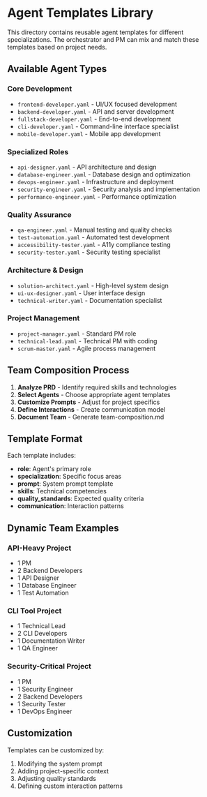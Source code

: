 # Agent Templates Library

This directory contains reusable agent templates for different specializations. The orchestrator and PM can mix and match these templates based on project needs.

## Available Agent Types

### Core Development
- `frontend-developer.yaml` - UI/UX focused development
- `backend-developer.yaml` - API and server development
- `fullstack-developer.yaml` - End-to-end development
- `cli-developer.yaml` - Command-line interface specialist
- `mobile-developer.yaml` - Mobile app development

### Specialized Roles
- `api-designer.yaml` - API architecture and design
- `database-engineer.yaml` - Database design and optimization
- `devops-engineer.yaml` - Infrastructure and deployment
- `security-engineer.yaml` - Security analysis and implementation
- `performance-engineer.yaml` - Performance optimization

### Quality Assurance
- `qa-engineer.yaml` - Manual testing and quality checks
- `test-automation.yaml` - Automated test development
- `accessibility-tester.yaml` - A11y compliance testing
- `security-tester.yaml` - Security testing specialist

### Architecture & Design
- `solution-architect.yaml` - High-level system design
- `ui-ux-designer.yaml` - User interface design
- `technical-writer.yaml` - Documentation specialist

### Project Management
- `project-manager.yaml` - Standard PM role
- `technical-lead.yaml` - Technical PM with coding
- `scrum-master.yaml` - Agile process management

## Team Composition Process

1. **Analyze PRD** - Identify required skills and technologies
2. **Select Agents** - Choose appropriate agent templates
3. **Customize Prompts** - Adjust for project specifics
4. **Define Interactions** - Create communication model
5. **Document Team** - Generate team-composition.md

## Template Format

Each template includes:
- **role**: Agent's primary role
- **specialization**: Specific focus areas
- **prompt**: System prompt template
- **skills**: Technical competencies
- **quality_standards**: Expected quality criteria
- **communication**: Interaction patterns

## Dynamic Team Examples

### API-Heavy Project
- 1 PM
- 2 Backend Developers
- 1 API Designer
- 1 Database Engineer
- 1 Test Automation

### CLI Tool Project
- 1 Technical Lead
- 2 CLI Developers
- 1 Documentation Writer
- 1 QA Engineer

### Security-Critical Project
- 1 PM
- 1 Security Engineer
- 2 Backend Developers
- 1 Security Tester
- 1 DevOps Engineer

## Customization

Templates can be customized by:
1. Modifying the system prompt
2. Adding project-specific context
3. Adjusting quality standards
4. Defining custom interaction patterns